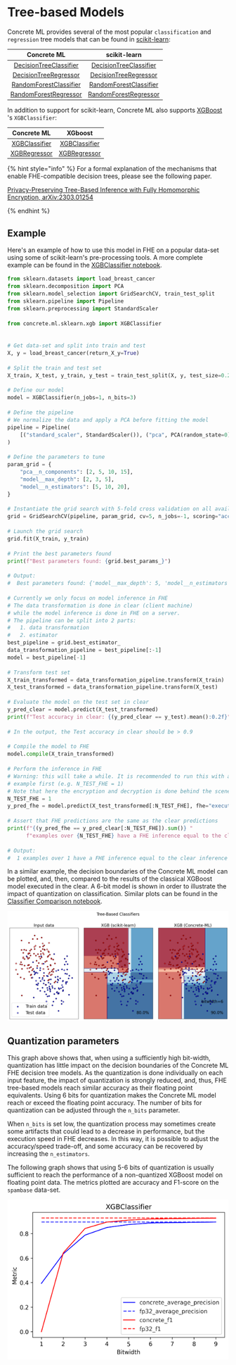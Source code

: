 # Tree-based Models

Concrete ML provides several of the most popular `classification` and `regression` tree models that can be found in [scikit-learn](https://scikit-learn.org/stable/):

|                                                Concrete ML                                                |                                                                           scikit-learn                                                                           |
| :-------------------------------------------------------------------------------------------------------: | :--------------------------------------------------------------------------------------------------------------------------------------------------------------: |
| [DecisionTreeClassifier](../developer-guide/api/concrete.ml.sklearn.tree.md#class-decisiontreeclassifier) |     [DecisionTreeClassifier](https://scikit-learn.org/stable/modules/generated/sklearn.tree.DecisionTreeClassifier.html#sklearn.tree.DecisionTreeClassifier)     |
|  [DecisionTreeRegressor](../developer-guide/api/concrete.ml.sklearn.tree.md#class-decisiontreeregressor)  |      [DecisionTreeRegressor](https://scikit-learn.org/stable/modules/generated/sklearn.tree.DecisionTreeRegressor.html#sklearn.tree.DecisionTreeRegressor)       |
|  [RandomForestClassifier](../developer-guide/api/concrete.ml.sklearn.rf.md#class-randomforestclassifier)  | [RandomForestClassifier](https://scikit-learn.org/stable/modules/generated/sklearn.ensemble.RandomForestClassifier.html#sklearn.ensemble.RandomForestClassifier) |
|   [RandomForestRegressor](../developer-guide/api/concrete.ml.sklearn.rf.md#class-randomforestregressor)   |  [RandomForestRegressor](https://scikit-learn.org/stable/modules/generated/sklearn.ensemble.RandomForestRegressor.html#sklearn.ensemble.RandomForestRegressor)   |

In addition to support for scikit-learn, Concrete ML also supports [XGBoost](https://xgboost.ai/) 's `XGBClassifier`:

|                                      Concrete ML                                       |                                                XGboost                                                 |
| :------------------------------------------------------------------------------------: | :----------------------------------------------------------------------------------------------------: |
| [XGBClassifier](../developer-guide/api/concrete.ml.sklearn.xgb.md#class-xgbclassifier) | [XGBClassifier](https://xgboost.readthedocs.io/en/stable/python/python_api.html#xgboost.XGBClassifier) |
|  [XGBRegressor](../developer-guide/api/concrete.ml.sklearn.xgb.md#class-xgbregressor)  |  [XGBRegressor](https://xgboost.readthedocs.io/en/stable/python/python_api.html#xgboost.XGBRegressor)  |

{% hint style="info" %}
For a formal explanation of the mechanisms that enable FHE-compatible decision trees, please see the following paper.

[Privacy-Preserving Tree-Based Inference with Fully Homomorphic Encryption, arXiv:2303.01254](https://arxiv.org/abs/2303.01254)

{% endhint %}

## Example

Here's an example of how to use this model in FHE on a popular data-set using some of scikit-learn's pre-processing tools. A more complete example can be found in the [XGBClassifier notebook](ml_examples.md).

```python
from sklearn.datasets import load_breast_cancer
from sklearn.decomposition import PCA
from sklearn.model_selection import GridSearchCV, train_test_split
from sklearn.pipeline import Pipeline
from sklearn.preprocessing import StandardScaler

from concrete.ml.sklearn.xgb import XGBClassifier


# Get data-set and split into train and test
X, y = load_breast_cancer(return_X_y=True)

# Split the train and test set
X_train, X_test, y_train, y_test = train_test_split(X, y, test_size=0.2, random_state=0)

# Define our model
model = XGBClassifier(n_jobs=1, n_bits=3)

# Define the pipeline
# We normalize the data and apply a PCA before fitting the model
pipeline = Pipeline(
    [("standard_scaler", StandardScaler()), ("pca", PCA(random_state=0)), ("model", model)]
)

# Define the parameters to tune
param_grid = {
    "pca__n_components": [2, 5, 10, 15],
    "model__max_depth": [2, 3, 5],
    "model__n_estimators": [5, 10, 20],
}

# Instantiate the grid search with 5-fold cross validation on all available cores
grid = GridSearchCV(pipeline, param_grid, cv=5, n_jobs=-1, scoring="accuracy")

# Launch the grid search
grid.fit(X_train, y_train)

# Print the best parameters found
print(f"Best parameters found: {grid.best_params_}")

# Output:
#  Best parameters found: {'model__max_depth': 5, 'model__n_estimators': 10, 'pca__n_components': 5}

# Currently we only focus on model inference in FHE
# The data transformation is done in clear (client machine)
# while the model inference is done in FHE on a server.
# The pipeline can be split into 2 parts:
#   1. data transformation
#   2. estimator
best_pipeline = grid.best_estimator_
data_transformation_pipeline = best_pipeline[:-1]
model = best_pipeline[-1]

# Transform test set
X_train_transformed = data_transformation_pipeline.transform(X_train)
X_test_transformed = data_transformation_pipeline.transform(X_test)

# Evaluate the model on the test set in clear
y_pred_clear = model.predict(X_test_transformed)
print(f"Test accuracy in clear: {(y_pred_clear == y_test).mean():0.2f}")

# In the output, the Test accuracy in clear should be > 0.9

# Compile the model to FHE
model.compile(X_train_transformed)

# Perform the inference in FHE
# Warning: this will take a while. It is recommended to run this with a very small batch of
# example first (e.g. N_TEST_FHE = 1)
# Note that here the encryption and decryption is done behind the scene.
N_TEST_FHE = 1
y_pred_fhe = model.predict(X_test_transformed[:N_TEST_FHE], fhe="execute")

# Assert that FHE predictions are the same as the clear predictions
print(f"{(y_pred_fhe == y_pred_clear[:N_TEST_FHE]).sum()} "
      f"examples over {N_TEST_FHE} have a FHE inference equal to the clear inference.")

# Output:
#  1 examples over 1 have a FHE inference equal to the clear inference
```

In a similar example, the decision boundaries of the Concrete ML model can be plotted, and, then, compared to the results of the classical XGBoost model executed in the clear. A 6-bit model is shown in order to illustrate the impact of quantization on classification. Similar plots can be found in the [Classifier Comparison notebook](ml_examples.md).

![Comparison of clasification decision boundaries between FHE and plaintext models](../figures/xgb_comparison_pipeline.png)

## Quantization parameters

This graph above shows that, when using a sufficiently high bit-width, quantization has little impact on the decision boundaries of the Concrete ML FHE decision tree models. As the quantization is done individually on each input feature, the impact of quantization is strongly reduced, and, thus, FHE tree-based models reach similar accuracy as their floating point equivalents. Using 6 bits for quantization makes the Concrete ML model reach or exceed the floating point accuracy. The number of bits for quantization can be adjusted through the `n_bits` parameter.

When `n_bits` is set low, the quantization process may sometimes create some artifacts that could lead to a decrease in performance, but the execution speed in FHE decreases. In this way, it is possible to adjust the accuracy/speed trade-off, and some accuracy can be recovered by increasing the `n_estimators`.

The following graph shows that using 5-6 bits of quantization is usually sufficient to reach the performance of a non-quantized XGBoost model on floating point data. The metrics plotted are accuracy and F1-score on the `spambase` data-set.

![XGBoost n_bits comparison](../figures/XGBClassifier_nbits.png)
